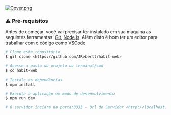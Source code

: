 [![Cover.png](https://i.postimg.cc/brVcT7Nj/Cover.png)](https://postimg.cc/1VFjRYqW)

### ⚠️ Pré-requisitos

Antes de começar, você vai precisar ter instalado em sua máquina as seguintes ferramentas:
[Git](https://git-scm.com), [Node.js](https://nodejs.org/en/).
Além disto é bom ter um editor para trabalhar com o código como [VSCode](https://code.visualstudio.com/)

```bash
# Clone este repositório
$ git clone <https://github.com/JRebertt/habit-web>

# Acesse a pasta do projeto no terminal/cmd
$ cd habit-web

# Instale as dependências
$ npm install

# Execute a aplicação em modo de desenvolvimento
$ npm run dev

# O servidor inciará na porta:3333 - Url do Servidor <http://localhost:3333>

```
